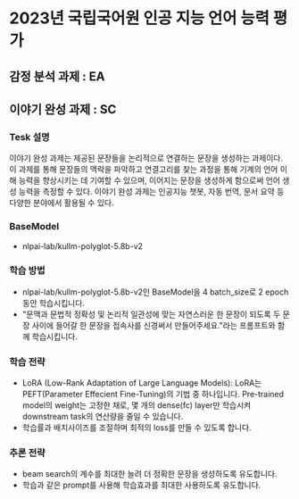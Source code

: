 # 2023년 국립국어원 인공 지능 언어 능력 평가


## 감정 분석 과제 : EA


## 이야기 완성 과제 : SC

### Tesk 설명
이야기 완성 과제는 제공된 문장들을 논리적으로 연결하는 문장을 생성하는 과제이다. 이 과제를 통해 문장들의 맥락을 파악하고 연결고리를 찾는 과정을 통해 기계의 언어 이해 능력을 향상시키는 데 기여할 수 있으며, 이어지는 문장을 생성하게 함으로써 언어 생성 능력을 측정할 수 있다. 이야기 완성 과제는 인공지능 챗봇, 자동 번역, 문서 요약 등 다양한 분야에서 활용될 수 있다.

### BaseModel
- nlpai-lab/kullm-polyglot-5.8b-v2

### 학습 방법
- nlpai-lab/kullm-polyglot-5.8b-v2인 BaseModel을 4 batch_size로 2 epoch 동안 학습시킵니다.
- "문맥과 문법적 정확성 및 논리적 일관성에 맞는 자연스러운 한 문장이 되도록 두 문장 사이에 들어갈 한 문장을 접속사를 신경써서 만들어주세요."라는 프롬프트와 함께 학습시킵니다.

### 학습 전략
- LoRA (Low-Rank Adaptation of Large Language Models): LoRA는 PEFT(Parameter Effecient Fine-Tuning)의 기법 중 하나입니다. Pre-trained model의 weight는 고정한 채로, 몇 개의 dense(fc) layer만 학습시켜 downstream task의 연산량을 줄일 수 있습니다.
- 학습률과 배치사이즈를 조절하며 최적의 loss를 만들 수 있도록 합니다.

### 추론 전략
- beam search의 계수를 최대한 늘려 더 정확한 문장을 생성하도록 유도합니다.
- 학습과 같은 prompt를 사용해 학습효과를 최대한 사용하도록 유도합니다.

